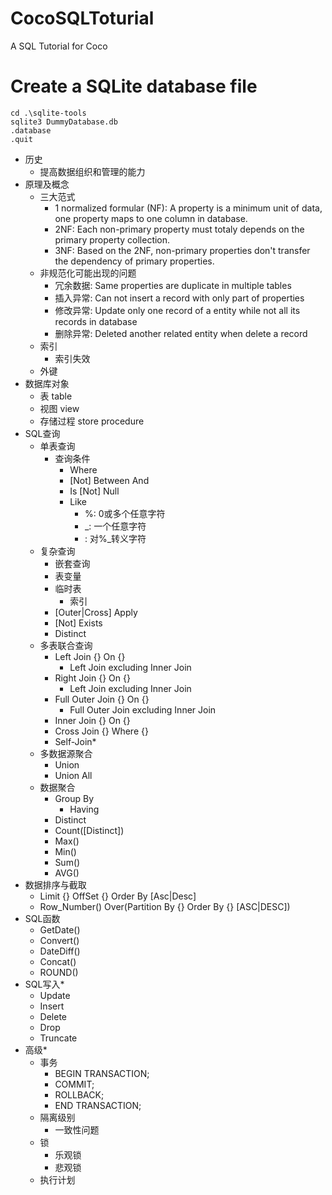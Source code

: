 # CocoSQLToturial
A SQL Tutorial for Coco

# Create a SQLite database file
```
cd .\sqlite-tools
sqlite3 DummyDatabase.db
.database
.quit
```
- 历史
  - 提高数据组织和管理的能力
- 原理及概念
  - 三大范式
    - 1 normalized formular (NF): A property is a minimum unit of data, one property maps to one column in database. 
    - 2NF: Each non-primary property must totaly depends on the primary property collection.
    - 3NF: Based on the 2NF, non-primary properties don't transfer the dependency of primary properties.
  - 非规范化可能出现的问题
    - 冗余数据: Same properties are duplicate in multiple tables
    - 插入异常: Can not insert a record with only part of properties
    - 修改异常: Update only one record of a entity while not all its records in database
    - 删除异常: Deleted another related entity when delete a record
  - 索引
    - 索引失效
  - 外键
- 数据库对象
  - 表 table
  - 视图 view
  - 存储过程 store procedure
- SQL查询
  - 单表查询
    - 查询条件
      - Where
      - [Not] Between And
      - Is [Not] Null
      - Like
        - %: 0或多个任意字符
        - _: 一个任意字符
        - \: 对%_转义字符
  - 复杂查询
    - 嵌套查询
    - 表变量
    - 临时表
      - 索引
    - [Outer|Cross] Apply
    - [Not] Exists
    - Distinct
  - 多表联合查询
    - Left Join {} On {}
      - Left Join excluding Inner Join
    - Right Join {} On {}
      - Left Join excluding Inner Join
    - Full Outer Join {} On {}
      - Full Outer Join excluding Inner Join
    - Inner Join {} On {}
    - Cross Join {} Where {}
    - Self-Join*
  - 多数据源聚合
    - Union
    - Union All
  - 数据聚合
    - Group By
      - Having
    - Distinct
    - Count([Distinct])
    - Max()
    - Min()
    - Sum()
    - AVG()
- 数据排序与截取
  - Limit {} OffSet {} Order By [Asc|Desc]
  - Row_Number() Over(Partition By {} Order By {} [ASC|DESC])
- SQL函数
  - GetDate()
  - Convert()
  - DateDiff()
  - Concat()
  - ROUND()
- SQL写入*
  - Update
  - Insert
  - Delete
  - Drop
  - Truncate
- 高级*
  - 事务
    - BEGIN TRANSACTION;
    - COMMIT;
    - ROLLBACK;
    - END TRANSACTION;
  - 隔离级别
    - 一致性问题
  - 锁
    - 乐观锁
    - 悲观锁
  - 执行计划
